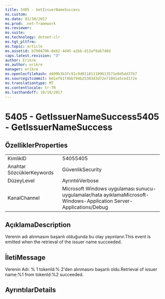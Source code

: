 ```yaml
---
title: 5405 - GetIssuerNameSuccess
ms.custom: 
ms.date: 03/30/2017
ms.prod: .net-framework
ms.reviewer: 
ms.suite: 
ms.technology: dotnet-clr
ms.tgt_pltfrm: 
ms.topic: article
ms.assetid: b7904796-0eb2-4d45-a1bb-d13af9ab740d
caps.latest.revision: "3"
author: Erikre
ms.author: erikre
manager: erikre
ms.openlocfilehash: d409b3b3fc91c9d011811109613571e9d5dd37b7
ms.sourcegitcommit: bd1ef61f4bb794b25383d3d72e71041a5ced172e
ms.translationtype: MT
ms.contentlocale: tr-TR
ms.lasthandoff: 10/18/2017
---
```

# <a name="5405---getissuernamesuccess"></a><span data-ttu-id="aec01-102">5405 - GetIssuerNameSuccess</span><span class="sxs-lookup"><span data-stu-id="aec01-102">5405 - GetIssuerNameSuccess</span></span>
## <a name="properties"></a><span data-ttu-id="aec01-103">Özellikler</span><span class="sxs-lookup"><span data-stu-id="aec01-103">Properties</span></span>  
  
|||  
|-|-|  
|<span data-ttu-id="aec01-104">Kimlik</span><span class="sxs-lookup"><span data-stu-id="aec01-104">ID</span></span>|<span data-ttu-id="aec01-105">5405</span><span class="sxs-lookup"><span data-stu-id="aec01-105">5405</span></span>|  
|<span data-ttu-id="aec01-106">Anahtar Sözcükler</span><span class="sxs-lookup"><span data-stu-id="aec01-106">Keywords</span></span>|<span data-ttu-id="aec01-107">Güvenlik</span><span class="sxs-lookup"><span data-stu-id="aec01-107">Security</span></span>|  
|<span data-ttu-id="aec01-108">Düzey</span><span class="sxs-lookup"><span data-stu-id="aec01-108">Level</span></span>|<span data-ttu-id="aec01-109">Ayrıntılı</span><span class="sxs-lookup"><span data-stu-id="aec01-109">Verbose</span></span>|  
|<span data-ttu-id="aec01-110">Kanal</span><span class="sxs-lookup"><span data-stu-id="aec01-110">Channel</span></span>|<span data-ttu-id="aec01-111">Microsoft Windows uygulaması sunucu-uygulamalar/hata ayıklama</span><span class="sxs-lookup"><span data-stu-id="aec01-111">Microsoft-Windows-Application Server-Applications/Debug</span></span>|  
  
## <a name="description"></a><span data-ttu-id="aec01-112">Açıklama</span><span class="sxs-lookup"><span data-stu-id="aec01-112">Description</span></span>  
 <span data-ttu-id="aec01-113">Verenin adı alınmasını başarılı olduğunda bu olay yayınlanır.</span><span class="sxs-lookup"><span data-stu-id="aec01-113">This event is emitted when the retrieval of the issuer name succeeded.</span></span>  
  
## <a name="message"></a><span data-ttu-id="aec01-114">İleti</span><span class="sxs-lookup"><span data-stu-id="aec01-114">Message</span></span>  
 <span data-ttu-id="aec01-115">Verenin Adı: % 1 tokenId:% 2'den alınmasını başarılı oldu.</span><span class="sxs-lookup"><span data-stu-id="aec01-115">Retrieval of issuer name:%1 from tokenId:%2 succeeded.</span></span>  
  
## <a name="details"></a><span data-ttu-id="aec01-116">Ayrıntılar</span><span class="sxs-lookup"><span data-stu-id="aec01-116">Details</span></span>
